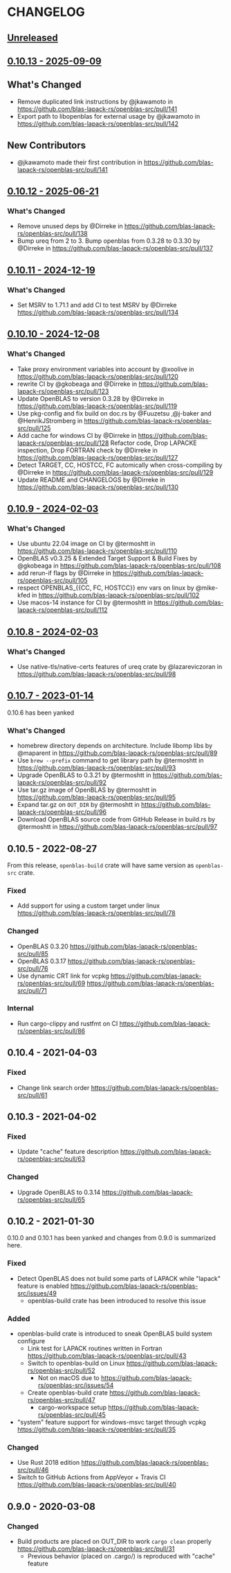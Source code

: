 # CHANGELOG

[Unreleased](https://github.com/blas-lapack-rs/openblas-src/compare/openblas-src-v0.10.13...master)
-----------

[0.10.13 - 2025-09-09](https://github.com/blas-lapack-rs/openblas-src/compare/openblas-src-v0.10.12...v0.10.13)
-----------

## What's Changed
* Remove duplicated link instructions by @jkawamoto in https://github.com/blas-lapack-rs/openblas-src/pull/141
* Export path to libopenblas for external usage by @jkawamoto in https://github.com/blas-lapack-rs/openblas-src/pull/142

## New Contributors
* @jkawamoto made their first contribution in https://github.com/blas-lapack-rs/openblas-src/pull/141

[0.10.12 - 2025-06-21](https://github.com/blas-lapack-rs/openblas-src/compare/openblas-src-v0.10.11...v0.10.12)
-----------

### What's Changed

* Remove unused deps by @Dirreke in https://github.com/blas-lapack-rs/openblas-src/pull/138
* Bump ureq from 2 to 3. Bump openblas from 0.3.28 to 0.3.30 by @Dirreke in https://github.com/blas-lapack-rs/openblas-src/pull/137

[0.10.11 - 2024-12-19](https://github.com/blas-lapack-rs/openblas-src/compare/openblas-src-v0.10.10...v0.10.11)
-----------

### What's Changed

* Set MSRV to 1.71.1 and add CI to test MSRV by @Dirreke https://github.com/blas-lapack-rs/openblas-src/pull/134

[0.10.10 - 2024-12-08](https://github.com/blas-lapack-rs/openblas-src/compare/openblas-src-v0.10.9...v0.10.10)
-----------

### What's Changed

* Take proxy environment variables into account by @xoolive in https://github.com/blas-lapack-rs/openblas-src/pull/120
* rewrite CI by @gkobeaga and @Dirreke in https://github.com/blas-lapack-rs/openblas-src/pull/123
* Update OpenBLAS to version 0.3.28 by @Dirreke in https://github.com/blas-lapack-rs/openblas-src/pull/119
* Use pkg-config and fix build on doc.rs by @Fuuzetsu ,@j-baker and @HenrikJStromberg in https://github.com/blas-lapack-rs/openblas-src/pull/125
* Add cache for windows CI by @Dirreke in https://github.com/blas-lapack-rs/openblas-src/pull/128
Refactor code, Drop LAPACKE inspection, Drop FORTRAN check by @Dirreke in https://github.com/blas-lapack-rs/openblas-src/pull/127
* Detect TARGET, CC, HOSTCC, FC automically when cross-compiling by @Dirreke in https://github.com/blas-lapack-rs/openblas-src/pull/129
* Update README and CHANGELOGS by @Dirreke in  https://github.com/blas-lapack-rs/openblas-src/pull/130

[0.10.9 - 2024-02-03](https://github.com/blas-lapack-rs/openblas-src/compare/openblas-src-v0.10.8...openblas-src-v0.10.9)
--------------------

### What's Changed

* Use ubuntu 22.04 image on CI by @termoshtt in https://github.com/blas-lapack-rs/openblas-src/pull/110
* OpenBLAS v0.3.25 & Extended Target Support & Build Fixes by @gkobeaga in https://github.com/blas-lapack-rs/openblas-src/pull/108
* add rerun-if flags by @Dirreke in https://github.com/blas-lapack-rs/openblas-src/pull/105
* respect OPENBLAS_{{CC, FC, HOSTCC}} env vars on linux by @mike-kfed in https://github.com/blas-lapack-rs/openblas-src/pull/102
* Use macos-14 instance for CI by @termoshtt in https://github.com/blas-lapack-rs/openblas-src/pull/112

[0.10.8 - 2024-02-03](https://github.com/blas-lapack-rs/openblas-src/compare/openblas-src-v0.10.7...openblas-src-v0.10.8)
--------------------

### What's Changed

* Use native-tls/native-certs features of ureq crate by @lazareviczoran in https://github.com/blas-lapack-rs/openblas-src/pull/98

[0.10.7 - 2023-01-14](https://github.com/blas-lapack-rs/openblas-src/compare/openblas-src-v0.10.5...openblas-src-v0.10.7)
--------------------

0.10.6 has been yanked

### What's Changed

* homebrew directory depends on architecture. Include libomp libs by @maparent in https://github.com/blas-lapack-rs/openblas-src/pull/89
* Use `brew --prefix` command to get library path by @termoshtt in https://github.com/blas-lapack-rs/openblas-src/pull/93
* Upgrade OpenBLAS to 0.3.21 by @termoshtt in https://github.com/blas-lapack-rs/openblas-src/pull/92
* Use tar.gz image of OpenBLAS by @termoshtt in https://github.com/blas-lapack-rs/openblas-src/pull/95
* Expand tar.gz on `OUT_DIR` by @termoshtt in https://github.com/blas-lapack-rs/openblas-src/pull/96
* Download OpenBLAS source code from GitHub Release in build.rs by @termoshtt in https://github.com/blas-lapack-rs/openblas-src/pull/97

0.10.5 - 2022-08-27
--------------------

From this release, `openblas-build` crate will have same version as `openblas-src` crate.

### Fixed
- Add support for using a custom target under linux https://github.com/blas-lapack-rs/openblas-src/pull/78

### Changed
- OpenBLAS 0.3.20 https://github.com/blas-lapack-rs/openblas-src/pull/85
- OpenBLAS 0.3.17 https://github.com/blas-lapack-rs/openblas-src/pull/76
- Use dynamic CRT link for vcpkg https://github.com/blas-lapack-rs/openblas-src/pull/69 https://github.com/blas-lapack-rs/openblas-src/pull/71

### Internal
- Run cargo-clippy and rustfmt on CI https://github.com/blas-lapack-rs/openblas-src/pull/86

0.10.4 - 2021-04-03
--------------------

### Fixed
- Change link search order https://github.com/blas-lapack-rs/openblas-src/pull/61

0.10.3 - 2021-04-02
-------------------

### Fixed
- Update "cache" feature description https://github.com/blas-lapack-rs/openblas-src/pull/63

### Changed
- Upgrade OpenBLAS to 0.3.14  https://github.com/blas-lapack-rs/openblas-src/pull/65

0.10.2 - 2021-01-30
--------------------

0.10.0 and 0.10.1 has been yanked and changes from 0.9.0 is summarized here.

### Fixed
- Detect OpenBLAS does not build some parts of LAPACK while "lapack" feature is enabled https://github.com/blas-lapack-rs/openblas-src/issues/49
  - openblas-build crate has been introduced to resolve this issue

### Added
- openblas-build crate is introduced to sneak OpenBLAS build system configure
  - Link test for LAPACK routines written in Fortran https://github.com/blas-lapack-rs/openblas-src/pull/43
  - Switch to openblas-build on Linux https://github.com/blas-lapack-rs/openblas-src/pull/52
    - Not on macOS due to https://github.com/blas-lapack-rs/openblas-src/issues/54
  - Create openblas-build crate https://github.com/blas-lapack-rs/openblas-src/pull/47
    - cargo-workspace setup https://github.com/blas-lapack-rs/openblas-src/pull/45
- "system" feature support for windows-msvc target through vcpkg https://github.com/blas-lapack-rs/openblas-src/pull/35

### Changed
- Use Rust 2018 edition https://github.com/blas-lapack-rs/openblas-src/pull/46
- Switch to GitHub Actions from AppVeyor + Travis CI https://github.com/blas-lapack-rs/openblas-src/pull/40

0.9.0 - 2020-03-08
--------------------

### Changed
- Build products are placed on OUT_DIR to work `cargo clean` properly https://github.com/blas-lapack-rs/openblas-src/pull/31
  - Previous behavior (placed on .cargo/) is reproduced with "cache" feature
